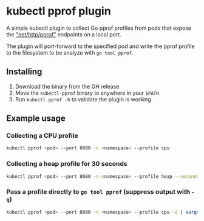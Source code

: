 # kubectl pprof plugin

A simple kubectl plugin to collect Go pprof profiles from pods that 
expose the ["net/http/pprof"](https://pkg.go.dev/net/http/pprof) endpoints on a local port.

The plugin will port-forward to the specified pod and write the pprof profile to the filesystem
to be analyze with `go tool pprof`.

## Installing

1. Download the binary from the GH release
2. Move the `kubectl-pprof` binary to anywhere in your `$PATH`
3. Run `kubectl pprof -h` to validate the plugin is working

## Example usage

### Collecting a CPU profile

```bash
kubectl pprof <pod> --port 8080 -n <namespace> --profile cpu
```

### Collecting a heap profile for 30 seconds

```bash
kubectl pprof <pod> --port 8080 -n <namespace> --profile heap --seconds 30 --output /tmp/
```

### Pass a profile directly to `go tool pprof` (suppress output with `-q`)

```bash
kubectl pprof <pod> --port 8080 -n <namespace> --profile cpu -q | xargs go tool pprof -http=:8080
```
